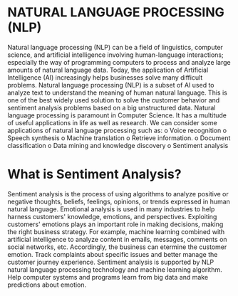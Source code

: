 # NATURAL LANGUAGE PROCESSING (NLP)
Natural language processing (NLP) can be a field of linguistics, computer science, and artificial intelligence involving human-language interactions; especially the way of programming computers to process and analyze large amounts of natural language data. Today, the application of Artificial Intelligence (AI) increasingly helps businesses solve many difficult problems. Natural language processing (NLP) is a subset of AI used to analyze text to understand the meaning of human natural language. This is one of the best widely used solution to solve the customer behavior and sentiment analysis problems based on a big unstructured data.
Natural language processing is paramount in Computer Science. It has a multitude of useful applications in life as well as research. We can consider some applications of natural language processing such as:
o Voice recognition
o Speech synthesis
o Machine translation
o Retrieve information.
o Document classification
o Data mining and knowledge discovery
o Sentiment analysis


# What is Sentiment Analysis?
Sentiment analysis is the process of using algorithms to analyze positive or negative thoughts, beliefs, feelings, opinions, or trends expressed in human natural language. Emotional analysis is used in many industries to help harness customers' knowledge, emotions, and perspectives. Exploiting customers' emotions plays an important role in making decisions, making the right business strategy. For example, machine learning combined with artificial intelligence to analyze content in emails, messages, comments on social networks, etc. Accordingly, the business can etermine the customer emotion. Track complaints about specific issues and better manage the customer journey experience.
Sentiment analysis is supported by NLP natural language processing technology and machine learning algorithm. Help computer systems and programs learn from big data and make
predictions about emotion.
